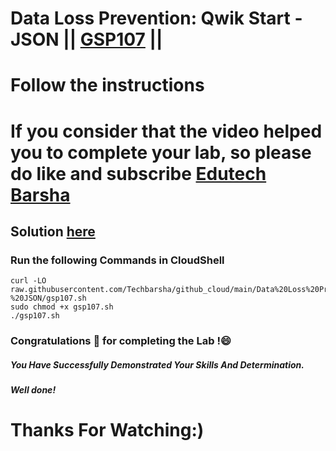 # Data Loss Prevention: Qwik Start - JSON || [GSP107](https://www.cloudskillsboost.google/focuses/600?parent=catalog) ||
# Follow the instructions

# If you consider that the video helped you to complete your lab, so please do like and subscribe [Edutech Barsha](https://www.youtube.com/@edutechbarsha)
## Solution [here](https://youtu.be/Rv9Ig2x5O54)

### Run the following Commands in CloudShell

```
curl -LO raw.githubusercontent.com/Techbarsha/github_cloud/main/Data%20Loss%20Prevention%3A%20Qwik%20Start%20-%20JSON/gsp107.sh
sudo chmod +x gsp107.sh
./gsp107.sh
```

### Congratulations 🎉 for completing the Lab !😄

##### *You Have Successfully Demonstrated Your Skills And Determination.*

#### *Well done!*

# Thanks For Watching:)

